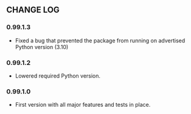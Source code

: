 ## CHANGE LOG

### 0.99.1.3
- Fixed a bug that prevented the package from running on advertised Python version (3.10)

### 0.99.1.2
- Lowered required Python version.

### 0.99.1.0
- First version with all major features and tests in place.